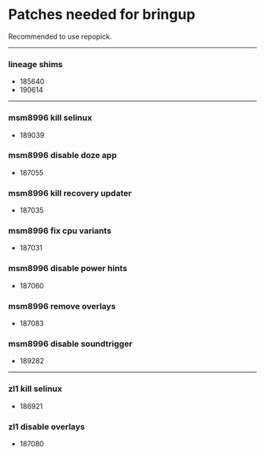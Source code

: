# Patches needed for bringup

Recommended to use repopick.

-----
### lineage shims
- 185640
- 190614
-----
### msm8996 kill selinux
- 189039
### msm8996 disable doze app
- 187055
### msm8996 kill recovery updater
- 187035
### msm8996 fix cpu variants
- 187031
### msm8996 disable power hints
- 187060
### msm8996 remove overlays
- 187083
### msm8996 disable soundtrigger
- 189282
-----
### zl1 kill selinux
- 186921
### zl1 disable overlays
- 187080
